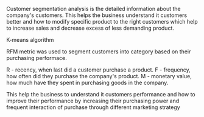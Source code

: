 Customer segmentation analysis is the detailed information about the company's customers. This helps the business understand it customers better and how to modify specific product to the right customers which help to increase sales and decrease excess of less demanding product.

K-means algorithm

RFM metric was used to segment customers into category based on their purchasing performace.

R - recency, when last did a customer purchase a product.
F - frequency, how often did they purchase the company's product.
M - monetary value, how much have they spent in purchasing goods in the company.

This help the business to understand it customers performance and how to improve their performance by increasing their purchasing power and frequent interaction of purchase through different marketing strategy
